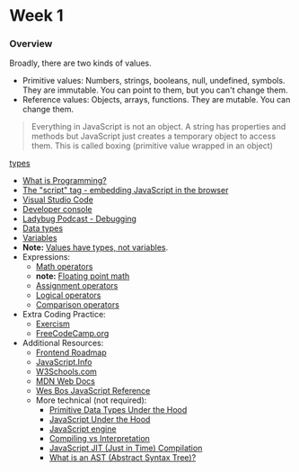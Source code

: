 # Week 1

### Overview

Broadly, there are two kinds of values.

- Primitive values:  Numbers, strings, booleans, null, undefined, symbols. They are immutable. You can point to them, but you can't change them.
- Reference values: Objects, arrays, functions. They are mutable. You can change them.

>Everything in JavaScript is not an object. A string has properties and methods but JavaScript just creates a temporary object to access them. This is called boxing (primitive value wrapped in an object)

[types](images/types.png)

 - <a href="https://www.codecademy.com/article/what-is-programming">What is Programming?</a> 
 - <a href="https://javascript.info/hello-world#the-script-tag">The "script" tag - embedding JavaScript in the browser</a>
 - <a href="https://code.visualstudio.com/download">Visual Studio Code</a>
 - <a href="https://javascript.info/devtools">Developer console</a>
 - <a href="https://www.ladybug.dev/episodes/debugging">Ladybug Podcast - Debugging</a>
 - <a href="https://javascript.info/types">Data types</a> 
 - <a href="https://javascript.info/variables">Variables</a>
 - <strong>Note:</strong> <a href="https://github.com/getify/You-Dont-Know-JS/blob/1st-ed/types%20%26%20grammar/ch1.md#values-as-types">Values have types, not variables</a>.
 - Expressions:
    - <a href="https://javascript.info/operators#maths">Math operators</a>
    - <strong>note:</strong> <a href ="https://www.youtube.com/watch?v=PZRI1IfStY0">Floating point math</a>
    - <a href="https://javascript.info/operators#assignment">Assignment operators</a>
    - <a href="https://javascript.info/logical-operators">Logical operators</a>
    - <a href="https://javascript.info/comparison">Comparison operators</a>
 - Extra Coding Practice:
   - <a href="https://exercism.org/tracks/javascript">Exercism</a>
   - <a href="https://www.freecodecamp.org/learn/javascript-algorithms-and-data-structures/#basic-javascript">FreeCodeCamp.org<a/>
 - Additional Resources:
   - <a href="https://roadmap.sh/frontend">Frontend Roadmap</a>
   - <a href="https://javascript.info/">JavaScript.Info</a>
   - <a href="https://www.w3schools.com/js/default.asp">W3Schools.com</a>
   - <a href="https://developer.mozilla.org/en-US/docs/Web/JavaScript">MDN Web Docs</a>
   - <a href="https://wesbos.com/javascript">Wes Bos JavaScript Reference</a>
   - More technical (not required):
     - <a href="https://www.youtube.com/watch?v=9ooYYRLdg_g">Primitive Data Types Under the Hood</a>
     - <a href="https://www.youtube.com/watch?v=uut8y9RHG48">JavaScript Under the Hood</a>
     - <a href="https://www.youtube.com/watch?v=BMKWdLX9w3M">JavaScript engine</a>
     - <a href="https://github.com/getify/You-Dont-Know-JS/blob/2nd-ed/scope-closures/ch1.md#compiled-vs-interpreted">Compiling vs Interpretation</a>
     - <a href="https://www.youtube.com/watch?v=BHttnG4kOdY">JavaScript JIT (Just in Time) Compilation</a>
     - <a href="https://www.youtube.com/watch?v=C06MohLG_3s">What is an AST (Abstract Syntax Tree)?</a>